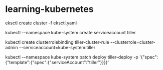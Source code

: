 # learning-kubernetes
eksctl create cluster -f eksctl.yaml

kubectl --namespace kube-system create serviceaccount tiller

kubectl create clusterrolebinding tiller-cluster-rule  --clusterrole=cluster-admin --serviceaccount=kube-system:tiller

kubectl --namespace kube-system patch deploy tiller-deploy -p '{"spec":{"template":{"spec":{"serviceAccount":"tiller"}}}}'
